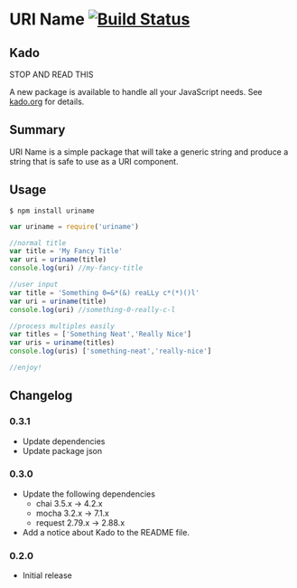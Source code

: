 URI Name [![Build Status](https://travis-ci.org/nullivex/uriname.png?branch=master)](https://travis-ci.org/nullivex/uriname)
============

## Kado

STOP AND READ THIS

A new package is available to handle all your JavaScript needs.
See [kado.org](https://kado.org) for details.

## Summary

URI Name is a simple package that will take a generic string and produce a string
that is safe to use as a URI component.

## Usage

```
$ npm install uriname
```

```js
var uriname = require('uriname')

//normal title
var title = 'My Fancy Title'
var uri = uriname(title)
console.log(uri) //my-fancy-title

//user input
var title = 'Something 0=&*(&) reaLLy c*(*)()l'
var uri = uriname(title)
console.log(uri) //something-0-really-c-l

//process multiples easily
var titles = ['Something Neat','Really Nice']
var uris = uriname(titles)
console.log(uris) ['something-neat','really-nice']

//enjoy!
```

## Changelog

### 0.3.1
* Update dependencies
* Update package json

### 0.3.0
* Update the following dependencies
  * chai      3.5.x  →   4.2.x
  * mocha     3.2.x  →   7.1.x
  * request  2.79.x  →  2.88.x
* Add a notice about Kado to the README file.

### 0.2.0

* Initial release
